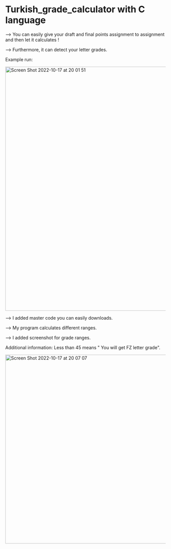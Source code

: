 # Turkish_grade_calculator with C language

--> You can easily give your draft and final points assignment to assignment and then let it calculates !

--> Furthermore, it can detect your letter grades.

Example run:

<img width="766" alt="Screen Shot 2022-10-17 at 20 01 51" src="https://user-images.githubusercontent.com/55115769/196239357-a0d732df-2f87-4ad5-ac54-7f9902499bf6.png">

--> I added master code you can easily downloads.

--> My program calculates different ranges.

--> I added screenshot for grade ranges.

Additional information: Less than 45 means " You will get FZ letter grade".


<img width="593" alt="Screen Shot 2022-10-17 at 20 07 07" src="https://user-images.githubusercontent.com/55115769/196240162-9a1ff406-1cff-4d93-be1c-92eee99d1b3b.png">


